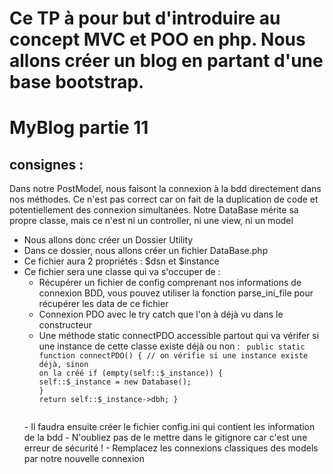 # Ce TP à pour but d'introduire au concept MVC et POO en php. Nous allons créer un blog en partant d'une base bootstrap.

# MyBlog partie 11
## consignes : 
Dans notre PostModel, nous faisont la connexion à la bdd directement dans nos méthodes. 
Ce n'est pas correct car on fait de la duplication de code et potentiellement des connexion simultanées.
Notre DataBase mérite sa propre classe, mais ce n'est ni un controller, ni une view, ni un model
- Nous allons donc créer un Dossier Utility
- Dans ce dossier, nous allons créer un fichier DataBase.php
- Ce fichier aura 2 propriétés : $dsn et $instance
- Ce fichier sera une classe qui va s'occuper de :
    - Récupérer un fichier de config comprenant nos informations de connexion BDD, vous pouvez utiliser la fonction parse_ini_file pour récupérer les data de ce fichier
    - Connexion PDO avec le try catch que l'on à déjà vu dans le constructeur
    - Une méthode static connectPDO accessible partout qui va vérifer si une instance de cette classe existe déjà ou non :
      <code>
    public static function connectPDO()
        {
            // on vérifie si une instance existe déjà, sinon on la créé
        if (empty(self::$_instance)) {
            self::$_instance = new Database();
        }
        return self::$_instance->dbh;
    }
  </code>
    - Il faudra ensuite créer le fichier config.ini qui contient les information de la bdd
    - N'oubliez pas de le mettre dans le gitignore car c'est une erreur de sécurité !
    - Remplacez les connexions classiques des models par notre nouvelle connexion

